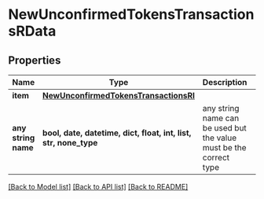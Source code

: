 # NewUnconfirmedTokensTransactionsRData


## Properties
Name | Type | Description | Notes
------------ | ------------- | ------------- | -------------
**item** | [**NewUnconfirmedTokensTransactionsRI**](NewUnconfirmedTokensTransactionsRI.md) |  | 
**any string name** | **bool, date, datetime, dict, float, int, list, str, none_type** | any string name can be used but the value must be the correct type | [optional]

[[Back to Model list]](../README.md#documentation-for-models) [[Back to API list]](../README.md#documentation-for-api-endpoints) [[Back to README]](../README.md)


